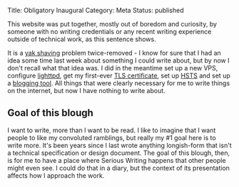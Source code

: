 Title: Obligatory Inaugural
Category: Meta
Status: published

This website was put together, mostly out of boredom and curiosity, by someone
with no writing credentials or any recent writing experience outside of
technical work, as this sentence shows.

It is a [yak shaving][yak] problem twice-removed - I know for sure that I had
an idea some time last week about something I could write about, but by now I
don't recall what that idea was. I did in the meantime set up a new VPS,
configure [lighttpd][], get my first-ever [TLS certificate][letsencrypt], set
up [HSTS][] and set up a [blogging tool][pelican]. All things that were
clearly necessary for me to write things on the internet, but now I have
nothing to write about.

## Goal of this blough

I want to write, more than I want to be read. I like to imagine that I want
people to like my convoluted ramblings, but really my #1 goal here is to write
more. It's been years since I last wrote anything longish-form that isn't a
technical specification or design document. The goal of this blough, then, is
for me to have a place where Serious Writing happens that other people might
even see. I could do that in a diary, but the context of its presentation
affects how I approach the work.

[yak]: https://en.wiktionary.org/wiki/yak_shaving
[lighttpd]: https://www.lighttpd.net/
[letsencrypt]: https://letsencrypt.org
[HSTS]: https://en.wikipedia.org/wiki/HTTP_Strict_Transport_Security
[pelican]: https://blog.getpelican.com/
